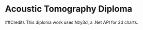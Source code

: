 Acoustic Tomography Diploma
=========
##Credits
This diploma work uses Nzy3d, a .Net API for 3d charts. 

